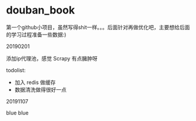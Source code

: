 # douban_book

第一个github小项目，虽然写得shit一样。。。后面针对再做优化吧，主要想给后面的学习过程准备一些数据:)

20190201

添加ip代理池，感觉 Scrapy 有点臃肿呀

todolist:

* 加入 redis 做缓存
* 数据清洗做得很好一点

20191107 

blue blue